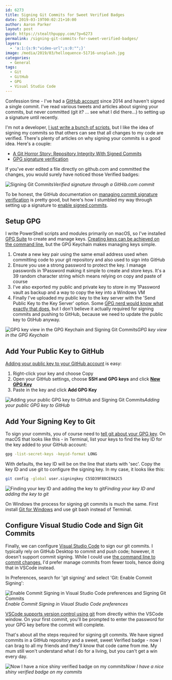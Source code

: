 ```yaml
---
id: 6273
title: Signing Git Commits for Sweet Verified Badges
date: 2019-03-19T00:02:21+10:00
author: Aaron Parker
layout: post
guid: https://stealthpuppy.com/?p=6273
permalink: /signing-git-commits-for-sweet-verified-badges/
layers:
  - 'a:1:{s:9:"video-url";s:0:"";}'
image: /media/2019/03/helloquence-51716-unsplash.jpg
categories:
  - General
tags:
  - Git
  - GitHub
  - GPG
  - Visual Studio Code
---
```

Confession time - I've had a [GitHub account](https://github.com/aaronparker?tab=repositories) since 2014 and haven't signed a single commit. I've read various tweets and articles about signing your commits, but never committed (git it? ... see what I did there...) to setting up a signature until recently.

I'm not a developer, [I just write a bunch of scripts](https://stealthpuppy.com/tag/powershell/), but I like the idea of signing my commits so that others can see that all changes to my code are verified. There's plenty of articles on why signing your commits is a good idea. Here's a couple:

  * [A Git Horror Story: Repository Integrity With Signed Commits](https://mikegerwitz.com/2012/05/a-git-horror-story-repository-integrity-with-signed-commits)
  * [GPG signature verification](https://github.blog/2016-04-05-gpg-signature-verification/)

If you've ever edited a file directly on github.com and committed the changes, you would surely have noticed those Verified badges:

![Signing Git Commits](https://stealthpuppy.com/media/2019/03/GitHubCommit.png)*Verified signature through a GitHib.com commit*

To be honest, the GitHub documentation on [managing commit signature verification](https://help.github.com/en/articles/managing-commit-signature-verification) is pretty good, but here's how I stumbled my way through setting up a signature to [enable signed commits](https://help.github.com/en/articles/managing-commit-signature-verification).

## Setup GPG

I write PowerShell scripts and modules primarily on macOS, so I've installed [GPG Suite](https://gpgtools.org/) to create and manage keys. [Creating keys can be achieved on the command line](https://help.github.com/en/articles/generating-a-new-gpg-key), but the GPG Keychain makes managing keys simple.

  1. Create a new key pair using the same email address used when committing code to your git repository and also used to sign into GitHub
  2. Ensure you use a strong password to protect the key. I manage passwords in 1Password making it simple to create and store keys. It's a 39 random character string which means relying on copy and paste of course
  3. I've also exported my public and private key to store in my 1Password vault as backup and a way to copy the key into a Windows VM
  4. Finally I've uploaded my public key to the key server with the 'Send Public Key to the Key Server' option. Some [GPG nerd would know what exactly that does](https://sks-keyservers.net/overview-of-pools.php), but I don't believe it actually required for signing commits and pushing to GitHub, because we need to update the public key to GtiHub anyway.

![GPG key view in the GPG Keychain and Signing Git Commits](https://stealthpuppy.com/media/2019/03/GPG-Key.png)*GPG key view in the GPG Keychain* 

## Add Your Public Key to GitHub

[Adding your public key to your GitHub account](https://help.github.com/en/articles/adding-a-new-gpg-key-to-your-github-account) is easy: 

  1. Right-click your key and choose Copy
  2. Open your GitHub settings, choose **SSH and GPG keys** and click **[New GPG Key](https://github.com/settings/gpg/new)**
  3. Paste in the key and click **Add GPG Key**

![Adding your public GPG key to GitHub and Signing Git Commits](https://stealthpuppy.com/media/2019/03/AddGPGKey.png)*Adding your public GPG key to GitHub*

## Add Your Signing Key to Git

To sign your commits, you of course need to [tell git about your GPG key](https://help.github.com/en/articles/telling-git-about-your-signing-key). On macOS that looks like this - in Terminal, list your keys to find the key ID for the key added to your GitHub account:

```bash
gpg -list-secret-keys -keyid-format LONG
```

With defaults, the key ID will be on the line that starts with 'sec'. Copy the key ID and use git to configure the signing key. In my case, it looks like this:

```bash
git config -global user.signingkey C55D39F88CE9A2C5
```

![Finding your key ID and adding the key to git](https://stealthpuppy.com/media/2019/03/gitconfig.png)*Finding your key ID and adding the key to git*

On Windows the process for signing git commits is much the same. First install [Git for Windows](https://gitforwindows.org/) and use git bash instead of Terminal.

## Configure Visual Studio Code and Sign Git Commits

Finally, we can configure [Visual Studio Code](https://code.visualstudio.com/) to sign our git commits. I typically rely on GitHub Desktop to commit and push code; however, it doesn't support commit signing. While I could use [the command line to commit changes](https://help.github.com/en/articles/signing-commits), I'd prefer manage commits from fewer tools, hence doing that in VSCode instead.

In Preferences, search for 'git signing' and select 'Git: Enable Commit Signing':

![Enable Commit Signing in Visual Studio Code preferences and Signing Git Commits](https://stealthpuppy.com/media/2019/03/VSCode-GitSigning.png)*Enable Commit Signing in Visual Studio Code preferences*

[VSCode supports version control using git](https://code.visualstudio.com/docs/introvideos/versioncontrol) from directly within the VSCode window. On your first commit, you'll be prompted to enter the password for your GPG key before the commit will complete.

That's about all the steps required for signing git commits. We have signed commits in a GitHub repository and a sweet, sweet Verified badge - now I can brag to all my friends and they'll know that code came from me. My mum still won't understand what I do for a living, but you can't get a win every day.

![Now I have a nice shiny verified badge on my commits](https://stealthpuppy.com/media/2019/03/Verified.gif)*Now I have a nice shiny verified badge on my commits*
